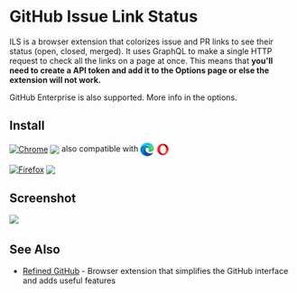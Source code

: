 # GitHub Issue Link Status

[badge-cws]: https://img.shields.io/chrome-web-store/v/nbiddhncecgemgccalnoanpnenalmkic.svg?label=
[badge-amo]: https://img.shields.io/amo/v/github-issue-link-status.svg?label=
[link-cws]: https://chrome.google.com/webstore/detail/github-issue-link-status/nbiddhncecgemgccalnoanpnenalmkic 'Version published on Chrome Web Store'
[link-amo]: https://addons.mozilla.org/en-US/firefox/addon/github-issue-link-status/ 'Version published on Mozilla Add-ons'

ILS is a browser extension that colorizes issue and PR links to see their status (open, closed, merged). It uses GraphQL to make a single HTTP request to check all the links on a page at once. This means that **you'll need to create a API token and add it to the Options page or else the extension will not work.**

GitHub Enterprise is also supported. More info in the options.

## Install

[link-chrome]: https://chrome.google.com/webstore/detail/github-issue-link-status/nbiddhncecgemgccalnoanpnenalmkic 'Version published on Chrome Web Store'
[link-firefox]: https://addons.mozilla.org/en-US/firefox/addon/github-issue-link-status/ 'Version published on Mozilla Add-ons'

[<img src="https://raw.githubusercontent.com/alrra/browser-logos/90fdf03c/src/chrome/chrome.svg" width="48" alt="Chrome" valign="middle">][link-chrome] [<img valign="middle" src="https://img.shields.io/chrome-web-store/v/hlepfoohegkhhmjieoechaddaejaokhf.svg?label=%20">][link-chrome] also compatible with [<img src="https://raw.githubusercontent.com/alrra/browser-logos/90fdf03c/src/edge/edge.svg" width="24" alt="Edge" valign="middle">][link-chrome] [<img src="https://raw.githubusercontent.com/alrra/browser-logos/90fdf03c/src/opera/opera.svg" width="24" alt="Opera" valign="middle">][link-chrome]

[<img src="https://raw.githubusercontent.com/alrra/browser-logos/90fdf03c/src/firefox/firefox.svg" width="48" alt="Firefox" valign="middle">][link-firefox] [<img valign="middle" src="https://img.shields.io/amo/v/refined-github-.svg?label=%20">][link-firefox]

## Screenshot

<img src="screenshot.png" width="560">

## See Also

- [Refined GitHub](https://github.com/sindresorhus/refined-github/) - Browser extension that simplifies the GitHub interface and adds useful features

